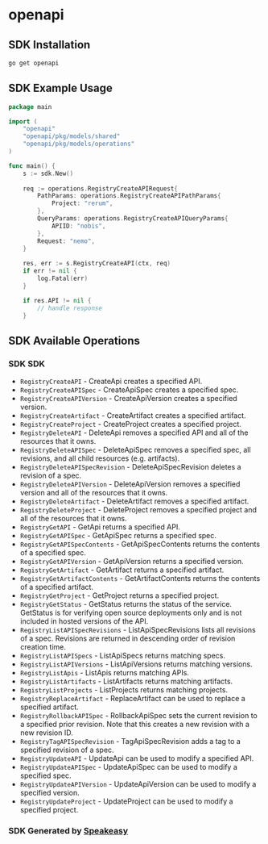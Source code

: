 # openapi

<!-- Start SDK Installation -->
## SDK Installation

```bash
go get openapi
```
<!-- End SDK Installation -->

## SDK Example Usage
<!-- Start SDK Example Usage -->
```go
package main

import (
    "openapi"
    "openapi/pkg/models/shared"
    "openapi/pkg/models/operations"
)

func main() {
    s := sdk.New()
    
    req := operations.RegistryCreateAPIRequest{
        PathParams: operations.RegistryCreateAPIPathParams{
            Project: "rerum",
        },
        QueryParams: operations.RegistryCreateAPIQueryParams{
            APIID: "nobis",
        },
        Request: "nemo",
    }
    
    res, err := s.RegistryCreateAPI(ctx, req)
    if err != nil {
        log.Fatal(err)
    }

    if res.API != nil {
        // handle response
    }
```
<!-- End SDK Example Usage -->

<!-- Start SDK Available Operations -->
## SDK Available Operations

### SDK SDK

* `RegistryCreateAPI` - CreateApi creates a specified API.
* `RegistryCreateAPISpec` - CreateApiSpec creates a specified spec.
* `RegistryCreateAPIVersion` - CreateApiVersion creates a specified version.
* `RegistryCreateArtifact` - CreateArtifact creates a specified artifact.
* `RegistryCreateProject` - CreateProject creates a specified project.
* `RegistryDeleteAPI` - DeleteApi removes a specified API and all of the resources that it owns.
* `RegistryDeleteAPISpec` - DeleteApiSpec removes a specified spec, all revisions, and all child resources (e.g. artifacts).
* `RegistryDeleteAPISpecRevision` - DeleteApiSpecRevision deletes a revision of a spec.
* `RegistryDeleteAPIVersion` - DeleteApiVersion removes a specified version and all of the resources that it owns.
* `RegistryDeleteArtifact` - DeleteArtifact removes a specified artifact.
* `RegistryDeleteProject` - DeleteProject removes a specified project and all of the resources that it owns.
* `RegistryGetAPI` - GetApi returns a specified API.
* `RegistryGetAPISpec` - GetApiSpec returns a specified spec.
* `RegistryGetAPISpecContents` - GetApiSpecContents returns the contents of a specified spec.
* `RegistryGetAPIVersion` - GetApiVersion returns a specified version.
* `RegistryGetArtifact` - GetArtifact returns a specified artifact.
* `RegistryGetArtifactContents` - GetArtifactContents returns the contents of a specified artifact.
* `RegistryGetProject` - GetProject returns a specified project.
* `RegistryGetStatus` - GetStatus returns the status of the service. GetStatus is for verifying open source deployments only and is not included in hosted versions of the API.
* `RegistryListAPISpecRevisions` - ListApiSpecRevisions lists all revisions of a spec. Revisions are returned in descending order of revision creation time.
* `RegistryListAPISpecs` - ListApiSpecs returns matching specs.
* `RegistryListAPIVersions` - ListApiVersions returns matching versions.
* `RegistryListApis` - ListApis returns matching APIs.
* `RegistryListArtifacts` - ListArtifacts returns matching artifacts.
* `RegistryListProjects` - ListProjects returns matching projects.
* `RegistryReplaceArtifact` - ReplaceArtifact can be used to replace a specified artifact.
* `RegistryRollbackAPISpec` - RollbackApiSpec sets the current revision to a specified prior revision. Note that this creates a new revision with a new revision ID.
* `RegistryTagAPISpecRevision` - TagApiSpecRevision adds a tag to a specified revision of a spec.
* `RegistryUpdateAPI` - UpdateApi can be used to modify a specified API.
* `RegistryUpdateAPISpec` - UpdateApiSpec can be used to modify a specified spec.
* `RegistryUpdateAPIVersion` - UpdateApiVersion can be used to modify a specified version.
* `RegistryUpdateProject` - UpdateProject can be used to modify a specified project.

<!-- End SDK Available Operations -->

### SDK Generated by [Speakeasy](https://docs.speakeasyapi.dev/docs/using-speakeasy/client-sdks)
